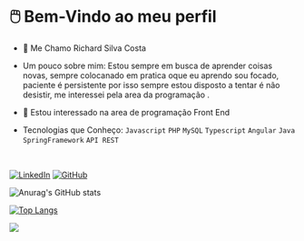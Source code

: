 # 🖱️ Bem-Vindo ao meu perfil
- 👋 Me Chamo Richard Silva Costa
- Um pouco sobre mim: Estou sempre em busca de aprender coisas novas, sempre colocanado
em pratica oque eu aprendo sou focado, paciente é persistente por isso sempre estou disposto
a tentar é não desistir, me interessei pela area da programação .

- 👀 Estou interessado na area de programação Front End
- Tecnologias que Conheço: `Javascript` `PHP` `MySQL` `Typescript`
`Angular` `Java` `SpringFramework` `API REST`

<br>

<a href="https://www.linkedin.com/in/richardsilva-front/">![LinkedIn](https://img.shields.io/badge/LinkedIn-3b49df?style=for-the-badge&logo=LinkedIn&logoColor=white)</a>
<a href="https://github.com/RiCharde16">![GitHub](https://img.shields.io/badge/GitHub-000?style=for-the-badge&logo=GitHub&logoColor=white)</a>

<div> 
  
  ![Anurag's GitHub stats](https://github-readme-stats.vercel.app/api?username=RiCharde16&show_icons=true&theme=radical)

  [![Top Langs](https://github-readme-stats.vercel.app/api/top-langs/?username=RiCharde16&layout=compact&theme=radical)](https://github.com/RiCharde16/github-readme-stats)
</div>

<div style="width: 100%">
  <img src="https://media.tenor.com/2MbU9-633q8AAAAC/jim-carrey-typing.gif" />
</div>

